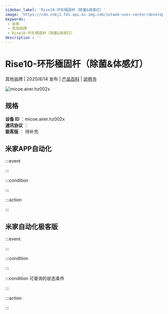 ```yaml
---
sidebar_label: 'Rise10-环形極固杆（除菌&体感灯）'
image: 'https://cdn.cnbj1.fds.api.mi-img.com/iotweb-user-center/developer_1679048479140uxzKk5T5.png?GalaxyAccessKeyId=AKVGLQWBOVIRQ3XLEW&Expires=9223372036854775807&Signature=AS0+AyotLDYrD2v00qWXDqL6dPo='
keywords: 
 - 米家
 - 其他品牌
 - Rise10-环形極固杆（除菌&体感灯）
description : ''
---
```

# Rise10-环形極固杆（除菌&体感灯）

其他品牌 | 2020/8/14 发布 | [产品百科](https://home.mi.com/webapp/content/baike/product/index.html?model=micoe.airer.hz002x/) | [说明书](https://home.mi.com/views/introduction.html?model=micoe.airer.hz002x&region=cn)

![micoe.airer.hz002x](https://cdn.cnbj1.fds.api.mi-img.com/iotweb-user-center/developer_1679048479140uxzKk5T5.png?GalaxyAccessKeyId=AKVGLQWBOVIRQ3XLEW&Expires=9223372036854775807&Signature=AS0+AyotLDYrD2v00qWXDqL6dPo=)

## 规格  
> 
**设备 ID** ：micoe.airer.hz002x  
**通讯协议** ：  
**极客版**  ： 待补充 


## 米家APP自动化  

:::event  

:::

:::condition  

:::

:::action   

:::

## 米家自动化极客版  

:::event  

:::

:::condition  

:::

:::condition 可查询的状态条件  

:::

:::action  

:::

        
